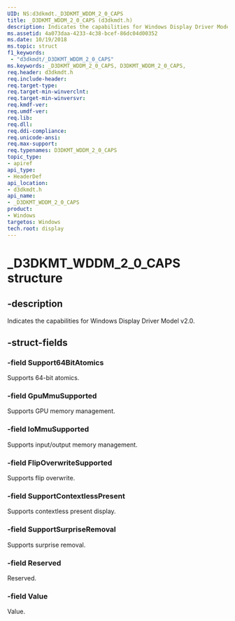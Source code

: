 ```yaml
---
UID: NS:d3dkmdt._D3DKMT_WDDM_2_0_CAPS
title: _D3DKMT_WDDM_2_0_CAPS (d3dkmdt.h)
description: Indicates the capabilities for Windows Display Driver Model v2.0.
ms.assetid: 4a073daa-4233-4c38-bcef-86dc04d00352
ms.date: 10/19/2018
ms.topic: struct
f1_keywords:
 - "d3dkmdt/_D3DKMT_WDDM_2_0_CAPS"
ms.keywords: _D3DKMT_WDDM_2_0_CAPS, D3DKMT_WDDM_2_0_CAPS,
req.header: d3dkmdt.h
req.include-header:
req.target-type:
req.target-min-winverclnt:
req.target-min-winversvr:
req.kmdf-ver:
req.umdf-ver:
req.lib:
req.dll:
req.ddi-compliance:
req.unicode-ansi:
req.max-support:
req.typenames: D3DKMT_WDDM_2_0_CAPS
topic_type:
- apiref
api_type:
- HeaderDef
api_location:
- d3dkmdt.h
api_name:
- _D3DKMT_WDDM_2_0_CAPS
product: 
- Windows
targetos: Windows
tech.root: display
---
```


# _D3DKMT_WDDM_2_0_CAPS structure

## -description

Indicates the capabilities for Windows Display Driver Model v2.0.

## -struct-fields

### -field Support64BitAtomics

Supports 64-bit atomics.

### -field GpuMmuSupported

Supports GPU memory management.

### -field IoMmuSupported

Supports input/output memory management.

### -field FlipOverwriteSupported

Supports flip overwrite.

### -field SupportContextlessPresent

Supports contextless present display.

### -field SupportSurpriseRemoval

Supports surprise removal.

### -field Reserved

Reserved.

### -field Value

Value.

